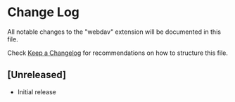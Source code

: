 # Change Log

All notable changes to the "webdav" extension will be documented in this file.

Check [Keep a Changelog](http://keepachangelog.com/) for recommendations on how to structure this file.

## [Unreleased]

- Initial release